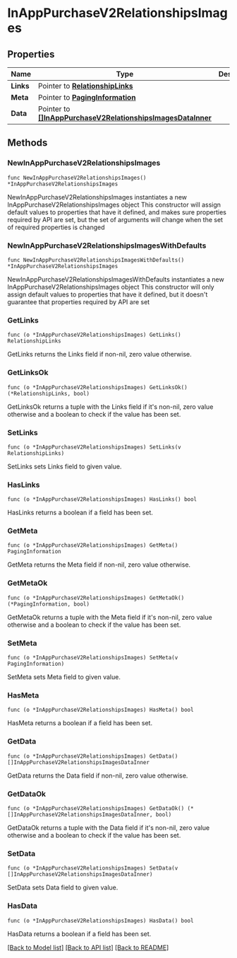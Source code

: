 # InAppPurchaseV2RelationshipsImages

## Properties

Name | Type | Description | Notes
------------ | ------------- | ------------- | -------------
**Links** | Pointer to [**RelationshipLinks**](RelationshipLinks.md) |  | [optional] 
**Meta** | Pointer to [**PagingInformation**](PagingInformation.md) |  | [optional] 
**Data** | Pointer to [**[]InAppPurchaseV2RelationshipsImagesDataInner**](InAppPurchaseV2RelationshipsImagesDataInner.md) |  | [optional] 

## Methods

### NewInAppPurchaseV2RelationshipsImages

`func NewInAppPurchaseV2RelationshipsImages() *InAppPurchaseV2RelationshipsImages`

NewInAppPurchaseV2RelationshipsImages instantiates a new InAppPurchaseV2RelationshipsImages object
This constructor will assign default values to properties that have it defined,
and makes sure properties required by API are set, but the set of arguments
will change when the set of required properties is changed

### NewInAppPurchaseV2RelationshipsImagesWithDefaults

`func NewInAppPurchaseV2RelationshipsImagesWithDefaults() *InAppPurchaseV2RelationshipsImages`

NewInAppPurchaseV2RelationshipsImagesWithDefaults instantiates a new InAppPurchaseV2RelationshipsImages object
This constructor will only assign default values to properties that have it defined,
but it doesn't guarantee that properties required by API are set

### GetLinks

`func (o *InAppPurchaseV2RelationshipsImages) GetLinks() RelationshipLinks`

GetLinks returns the Links field if non-nil, zero value otherwise.

### GetLinksOk

`func (o *InAppPurchaseV2RelationshipsImages) GetLinksOk() (*RelationshipLinks, bool)`

GetLinksOk returns a tuple with the Links field if it's non-nil, zero value otherwise
and a boolean to check if the value has been set.

### SetLinks

`func (o *InAppPurchaseV2RelationshipsImages) SetLinks(v RelationshipLinks)`

SetLinks sets Links field to given value.

### HasLinks

`func (o *InAppPurchaseV2RelationshipsImages) HasLinks() bool`

HasLinks returns a boolean if a field has been set.

### GetMeta

`func (o *InAppPurchaseV2RelationshipsImages) GetMeta() PagingInformation`

GetMeta returns the Meta field if non-nil, zero value otherwise.

### GetMetaOk

`func (o *InAppPurchaseV2RelationshipsImages) GetMetaOk() (*PagingInformation, bool)`

GetMetaOk returns a tuple with the Meta field if it's non-nil, zero value otherwise
and a boolean to check if the value has been set.

### SetMeta

`func (o *InAppPurchaseV2RelationshipsImages) SetMeta(v PagingInformation)`

SetMeta sets Meta field to given value.

### HasMeta

`func (o *InAppPurchaseV2RelationshipsImages) HasMeta() bool`

HasMeta returns a boolean if a field has been set.

### GetData

`func (o *InAppPurchaseV2RelationshipsImages) GetData() []InAppPurchaseV2RelationshipsImagesDataInner`

GetData returns the Data field if non-nil, zero value otherwise.

### GetDataOk

`func (o *InAppPurchaseV2RelationshipsImages) GetDataOk() (*[]InAppPurchaseV2RelationshipsImagesDataInner, bool)`

GetDataOk returns a tuple with the Data field if it's non-nil, zero value otherwise
and a boolean to check if the value has been set.

### SetData

`func (o *InAppPurchaseV2RelationshipsImages) SetData(v []InAppPurchaseV2RelationshipsImagesDataInner)`

SetData sets Data field to given value.

### HasData

`func (o *InAppPurchaseV2RelationshipsImages) HasData() bool`

HasData returns a boolean if a field has been set.


[[Back to Model list]](../README.md#documentation-for-models) [[Back to API list]](../README.md#documentation-for-api-endpoints) [[Back to README]](../README.md)


